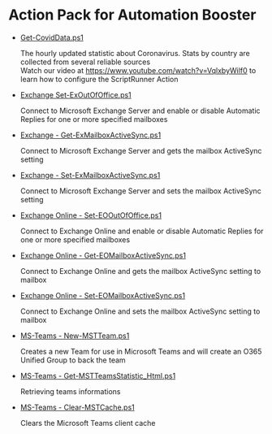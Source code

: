 # Action Pack for Automation Booster

+ [Get-CovidData.ps1](./Get-CovidData.ps1)

  The hourly updated statistic about Coronavirus. 
  Stats by country are collected from several reliable sources<br>
  Watch our video at https://www.youtube.com/watch?v=VqlxbyWilf0 to learn how to configure the ScriptRunner Action

+ [Exchange Set-ExOutOfOffice.ps1](../Exchange/MailBoxes/Set-ExOutOfOffice.ps1)

  Connect to Microsoft Exchange Server and enable or disable Automatic Replies for one or more specified mailboxes

+ [Exchange - Get-ExMailboxActiveSync.ps1](../Exchange/MailBoxes/Get-ExMailboxActiveSync.ps1)

  Connect to Microsoft Exchange Server and gets the mailbox ActiveSync setting

+ [Exchange - Set-ExMailboxActiveSync.ps1](../Exchange/MailBoxes/Set-ExMailboxActiveSync.ps1)

  Connect to Microsoft Exchange Server and sets the mailbox ActiveSync setting

+ [Exchange Online - Set-EOOutOfOffice.ps1](../O365/ExchangeOnline/MailBoxes/Set-EOOutOfOffice.ps1)

  Connect to Exchange Online and enable or disable Automatic Replies for one or more specified mailboxes

+ [Exchange Online - Get-EOMailboxActiveSync.ps1](../O365/ExchangeOnline/MailBoxes/Get-EOMailboxActiveSync.ps1)

  Connect to Exchange Online and gets the mailbox ActiveSync setting to mailbox

+ [Exchange Online - Set-EOMailboxActiveSync.ps1](../O365/ExchangeOnline/MailBoxes/Set-EOMailboxActiveSync.ps1)

  Connect to Exchange Online and sets the mailbox ActiveSync setting to mailbox

+ [MS-Teams - New-MSTTeam.ps1](../O365/MS-Teams/Teams/New-MSTTeam.ps1)

  Creates a new Team for use in Microsoft Teams and will create an O365 Unified Group to back the team

+ [MS-Teams - Get-MSTTeamsStatistic_Html.ps1](../O365/MS-Teams/_REPORTS_/Get-MSTTeamsStatistic_html.ps1)

  Retrieving teams informations

+ [MS-Teams - Clear-MSTCache.ps1](../O365/MS-Teams/Common/Clear-MSTCache.ps1)

  Clears the Microsoft Teams client cache